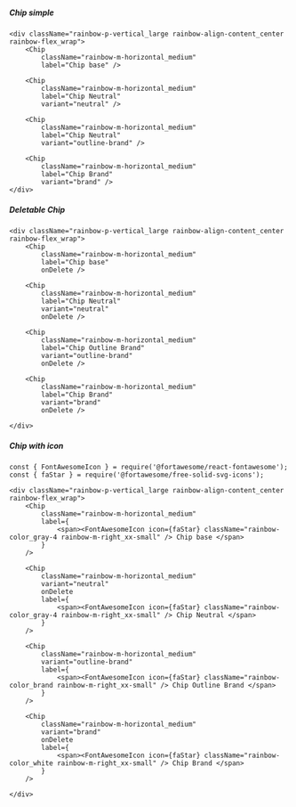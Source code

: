 ##### Chip simple

    <div className="rainbow-p-vertical_large rainbow-align-content_center rainbow-flex_wrap">
        <Chip
            className="rainbow-m-horizontal_medium"
            label="Chip base" />

        <Chip
            className="rainbow-m-horizontal_medium"
            label="Chip Neutral"
            variant="neutral" />

        <Chip
            className="rainbow-m-horizontal_medium"
            label="Chip Neutral"
            variant="outline-brand" />

        <Chip
            className="rainbow-m-horizontal_medium"
            label="Chip Brand"
            variant="brand" />
    </div>


##### Deletable Chip

    <div className="rainbow-p-vertical_large rainbow-align-content_center rainbow-flex_wrap">
        <Chip
            className="rainbow-m-horizontal_medium"
            label="Chip base"
            onDelete />

        <Chip
            className="rainbow-m-horizontal_medium"
            label="Chip Neutral"
            variant="neutral"
            onDelete />

        <Chip
            className="rainbow-m-horizontal_medium"
            label="Chip Outline Brand"
            variant="outline-brand"
            onDelete />

        <Chip
            className="rainbow-m-horizontal_medium"
            label="Chip Brand"
            variant="brand"
            onDelete />

    </div>


##### Chip with icon

    const { FontAwesomeIcon } = require('@fortawesome/react-fontawesome');
    const { faStar } = require('@fortawesome/free-solid-svg-icons');

    <div className="rainbow-p-vertical_large rainbow-align-content_center rainbow-flex_wrap">
        <Chip
            className="rainbow-m-horizontal_medium"
            label={
                <span><FontAwesomeIcon icon={faStar} className="rainbow-color_gray-4 rainbow-m-right_xx-small" /> Chip base </span>
            }
        />

        <Chip
            className="rainbow-m-horizontal_medium"
            variant="neutral"
            onDelete
            label={
                <span><FontAwesomeIcon icon={faStar} className="rainbow-color_gray-4 rainbow-m-right_xx-small" /> Chip Neutral </span>
            }
        />

        <Chip
            className="rainbow-m-horizontal_medium"
            variant="outline-brand"
            label={
                <span><FontAwesomeIcon icon={faStar} className="rainbow-color_brand rainbow-m-right_xx-small" /> Chip Outline Brand </span>
            }
        />

        <Chip
            className="rainbow-m-horizontal_medium"
            variant="brand"
            onDelete
            label={
                <span><FontAwesomeIcon icon={faStar} className="rainbow-color_white rainbow-m-right_xx-small" /> Chip Brand </span>
            }
        />

    </div>
